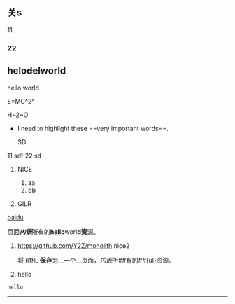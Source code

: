 ## 关s

11

### 22





## helo~~del~~world

hello world

E=MC^2^

H~2~O
* I need to highlight these ==very important words==.

  SD

11
sdf
22
sd
1. NICE

   1. aa
   2. bb

2. GILR


[baidu](https://baidu.com)

页面***内嵌***所有的**hello**worl**d资**源。

1. https://github.com/Y2Z/monolith
    nice2

    将 `HTML` ~~**保存**~~为__一个__页面，*内嵌*所##有的##{ul}资源。

2. hello

```
hello
```

---